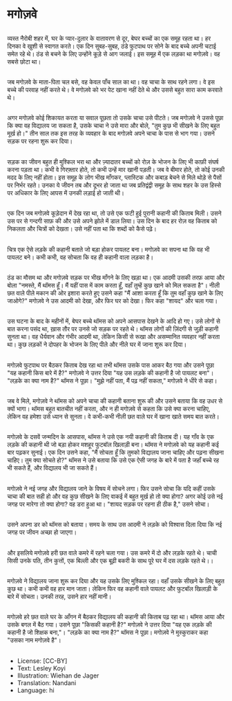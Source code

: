 # मगोज़वे

##
व्यस्त नैरोबी शहर में, घर के प्यार-दुलार के वातावरण से दूर, बेघर बच्चों का एक समूह रहता था। हर दिनका वे खुशी से स्वागत करते। एक दिन सुबह-सुबह, ठंडे फुटपाथ पर सोने के बाद बच्चे अपनी चटाई समेत रहे थे। ठंड से बचने के लिए उन्होंने कूड़े से आग जलाई। इस समूह में एक लड़का था मगोज़वे। वह सबसे छोटा था।

##
जब मगोज़वे के माता-पिता चल बसे, वह केवल पाँच साल का था। वह चाचा के साथ रहने लगा। वे इस बच्चे की परवाह नहीं करते थे। वे मगोज़वे को भर पेट खाना नहीं देते थे और उससे बहुत सारा काम करवाते थे।

##
अगर मगोज़वे कोई शिकायत करता या सवाल पूछता तो उसके चाचा उसे पीटते। जब मगोज़वे ने उससे पूछा कि क्या वह विद्यालय जा सकता है, उसके चाचा ने उसे मारा और बोले, "तुम कुछ भी सीखने के लिए बहुत मूर्ख हो।" तीन साल तक इस तरह के व्यवहार के बाद मगोज़वे अपने चाचा के पास से भाग गया। उसने सड़क पर रहना शुरू कर दिया।

##
सड़क का जीवन बहुत ही मुश्किल भरा था और ज़्यादातर बच्चों को रोज़ के भोजन के लिए भी काफ़ी संघर्ष करना पड़ता था। कभी वे गिरफ़्तार होते, तो कभी उन्हें मार खानी पड़ती। जब वे बीमार होते, तो कोई उनकी मदद के लिए नहीं होता। इस समूह के लोग भीख माँगकर, प्लास्टिक और कबाड़ बेचने से मिले थोड़े से पैसों पर निर्भर रहते। उनका ये जीवन तब और दूभर हो जाता था जब प्रतिद्वंद्वी समूह के साथ शहर के उस हिस्से पर अधिकार के लिए आपस में उनकी लड़ाई हो जाती थी।

##
एक दिन जब मगोज़वे कूड़ेदान में देख रहा था, तो उसे एक फटी हुई पुरानी कहानी की किताब मिली। उसने उस पर से गन्दगी साफ़ की और उसे अपने झोले में डाल लिया। उस दिन के बाद हर रोज़ वह किताब को निकलता और चित्रों को देखता। उसे नहीं पता था कि शब्दों को कैसे पढ़े।

##
चित्र एक ऐसे लड़के की कहानी बताते जो बड़ा होकर पायलट बना। मगोज़वे का सपना था कि वह भी पायलट बने। कभी कभी, वह सोचता कि वह ही कहानी वाला लड़का है।

##
ठंड का मौसम था और मगोज़वे सड़क पर भीख माँगने के लिए खड़ा था। एक आदमी उसकी तरफ़ आया और बोला "नमस्ते, मैं थॉमस हूँ। मैं यहीं पास में काम करता हूँ, वहाँ तुम्हें कुछ खाने को मिल सकता है"। नीली छत वाले पीले मकान की ओर इशारा करते हुए उसने कहा "मैं आशा करता हूँ कि तुम वहाँ कुछ खाने के लिए जाओगे?" मगोज़वे ने उस आदमी को देखा, और फिर घर को देखा। फिर कहा "शायद" और चला गया।

##
उस घटना के बाद के महीनों में, बेघर बच्चे थॉमस को अपने आसपास देखने के आदि हो गए। उसे लोगों से बात करना पसंद था, ख़ास तौर पर उनसे जो सड़क पर रहते थे। थॉमस लोगों की ज़िंदगी से जुड़ी कहानी सुनता था। वह धैर्यवान और गंभीर आदमी था, लेकिन किसी से रूखा और असम्मानित व्यवहार नहीं करता था। कुछ लड़कों ने दोपहर के भोजन के लिए पीले और नीले घर में जाना शुरू कर दिया।

##
मगोज़वे फुटपाथ पर बैठकर किताब देख रहा था तभी थॉमस उसके पास आकर बैठ गया और उसने पूछा "यह कहानी किस बारे में है?" मगोज़वे ने उत्तर दिया "यह उस लड़के की कहानी है जो पायलट बना"। "लड़के का क्या नाम है?" थॉमस ने पूछा। "मुझे नहीं पता, मैं पढ़ नहीं सकता," मगोज़वे ने धीरे से कहा।

##
जब वे मिले, मगोज़वे ने थॉमस को अपने चाचा की कहानी बताना शुरू की और उसने बताया कि वह उधर से क्यों भागा। थॉमस बहुत बातचीत नहीं करता, और न ही मगोज़वे से कहता कि उसे क्या करना चाहिए, लेकिन वह हमेशा उसे ध्यान से सुनता। वे कभी-कभी नीली छत वाले घर में खाना खाते समय बात करते।

##
मगोज़वे के दसवें जन्मदिन के आसपास, थॉमस ने उसे एक नयी कहानी की किताब दी। यह गाँव के एक लड़के की कहानी थी जो बड़ा होकर मशहूर फुटबॉल खिलाड़ी बना। थॉमस ने मगोज़वे को यह कहानी कई बार पढ़कर सुनाई। एक दिन उसने कहा, "मैं सोचता हूँ कि तुमको विद्यालय जाना चाहिए और पढ़ना सीखना चाहिए। तुम क्या सोचते हो?" थॉमस ने उसे बताया कि उसे एक ऐसी जगह के बारे में पता है जहाँ बच्चे रह भी सकते हैं, और विद्यालय भी जा सकते हैं।

##
मगोज़वे ने नई जगह और विद्यालय जाने के विषय में सोचने लगा। फिर उसने सोचा कि यदि कहीं उसके चाचा की बात सही हो और वह कुछ सीखने के लिए वाकई में बहुत मूर्ख हो तो क्या होगा? अगर कोई उसे नई जगह पर मारेगा तो क्या होगा? वह डरा हुआ था। "शायद सड़क पर रहना ही ठीक है," उसने सोचा।

##
उसने अपना डर को थॉमस को बताया। समय के साथ उस आदमी ने लड़के को विश्वास दिला दिया कि नई जगह पर जीवन अच्छा हो जाएगा।

##
और इसलिये मगोज़वे हरी छत वाले कमरे में रहने चला गया। उस कमरे में दो और लड़के रहते थे। चाची सिसी उनके पति, तीन कुत्तों, एक बिल्ली और एक बूढ़ी बकरी के साथ पूरे घर में दस लड़के रहते थे।।

##
मगोज़वे ने विद्यालय जाना शुरू कर दिया और यह उसके लिए मुश्किल रहा। वहाँ उसके सीखने के लिए बहुत कुछ था। कभी कभी वह हार मान जाता। लेकिन फिर वह कहानी वाले पायलट और फुटबॉल खिलाड़ी के बारे में सोचता। उनकी तरह, उसने हार नहीं मानी।

##
मगोज़वे हरे छत वाले घर के आँगन में बैठकर विद्यालय की कहानी की किताब पढ़ रहा था। थॉमस आया और उसके बगल में बैठ गया। उसने पूछा "किसकी कहानी है?" मगोज़वे ने उत्तर दिया "यह एक लड़के की कहानी है जो शिक्षक बना,"। "लड़के का क्या नाम है?" थॉमस ने पूछा। मगोज़वे ने मुस्कुराकर कहा "उसका नाम मगोज़वे है"।

##
* License: [CC-BY]
* Text: Lesley Koyi
* Illustration: Wiehan de Jager
* Translation: Nandani
* Language: hi
